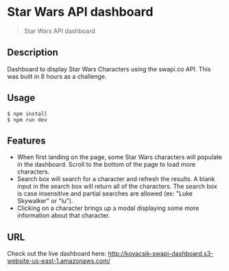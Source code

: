 # Star Wars API dashboard

> Star Wars API dashboard

## Description

Dashboard to display Star Wars Characters using the swapi.co API.  This was built in 8 hours as a challenge.

## Usage

```
$ npm install
$ npm run dev
```

## Features

- When first landing on the page, some Star Wars characters will populate in the dashboard.  Scroll to the bottom of the page to load more characters.
- Search box will search for a character and refresh the results.  A blank input in the search box will return all of the characters.  The search box is case insensitive and partial searches are allowed (ex: "Luke Skywalker" or "lu").
- Clicking on a character brings up a modal displaying some more information about that character.

## URL
Check out the live dashboard here:
http://kovacsik-swapi-dashboard.s3-website-us-east-1.amazonaws.com/
